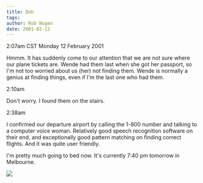 ```yaml
---
title: Doh
tags: 
author: Rob Nugen
date: 2001-02-12
---
```


<title>Australia tickets seem to be missing</title>
<p class=date>2:07am CST Monday 12 February 2001</p>

<p>Hmmm.  It has suddenly come to our attention that we are not sure
where our plane tickets are.  Wende had them last when she got her
passport, so I'm not too worried about us (her) not finding them.
Wende is normally a genius at finding things, even if I'm the last one
who had them.</p>

<p class=date>2:10am</p>

<p>Don't worry.  I found them on the stairs.</p>

<p class=date>2:38am</p>

<p>I confirmed our departure airport by calling the 1-800 number and
talking to a computer voice woman.  Relatively good speech recognition
software on their end, and exceptionally good pattern matching on
finding correct flights.  And it was quite user friendly.</p>

<p>I'm pretty much going to bed now.  It's currently 7:40 pm tomorrow
in Melbourne.</p>

<p><img src='/images/rob/wL-ROB.gif'/></p>

